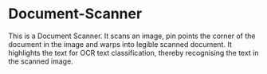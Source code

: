 # Document-Scanner

This is a Document Scanner. It scans an image, pin points the corner of the document in the image and warps into legible scanned document. It highlights the text for OCR text classification, thereby recognising the text in the scanned image. 
